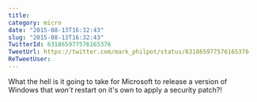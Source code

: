 ```yaml
---
title: 
category: micro
date: "2015-08-13T16:32:43"
slug: "2015-08-13T16:32:43"
TwitterId: 631865977576165376
TweetUrl: https://twitter.com/mark_philpot/status/631865977576165376
ReTweetUser: 
---
```


What the hell is it going to take for Microsoft to release a version of Windows that *won't* restart on it's own to apply a security patch?!